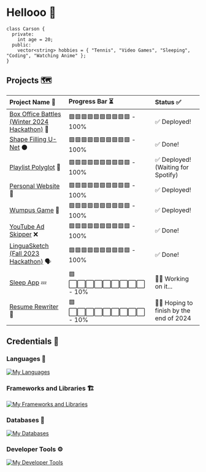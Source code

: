 # Hellooo 👋
```
class Carson {
  private:
    int age = 20;
  public:
    vector<string> hobbies = { "Tennis", "Video Games", "Sleeping", "Coding", "Watching Anime" };
}
```

## Projects 🗺️
| Project Name 💬 | Progress Bar ⏳ | Status ✅ |
| :---         | :---         | :---         |
| [Box Office Battles (Winter 2024 Hackathon)](https://github.com/Carson274/Box-Office-Battles) 🎥 | 🟩🟩🟩🟩🟩🟩🟩🟩🟩🟩 - 100% | ✅ Deployed! |
| [Shape Filling U-Net](https://github.com/Carson274/Shape-Filler) ⚫️ | 🟩🟩🟩🟩🟩🟩🟩🟩🟩🟩 - 100% | ✅ Done! |
| [Playlist Polyglot](https://github.com/Carson274/Playlist-Polyglot) 🎵 | 🟩🟩🟩🟩🟩🟩🟩🟩🟩🟩 - 100% | ✅ Deployed! (Waiting for Spotify) |
| [Personal Website](https://carson274.github.io/Personal-Website/) 🧍 | 🟩🟩🟩🟩🟩🟩🟩🟩🟩🟩 - 100% | ✅ Deployed! |
| [Wumpus Game](https://github.com/Carson274/Wumpus-Game) 👾 | 🟩🟩🟩🟩🟩🟩🟩🟩🟩🟩 - 100% | ✅ Deployed! |
| [YouTube Ad Skipper](https://github.com/Carson274/Ad-Skipper) ❌ | 🟩🟩🟩🟩🟩🟩🟩🟩🟩🟩 - 100% | ✅ Done! |
| [LinguaSketch (Fall 2023 Hackathon)](https://github.com/sebat2004/linguasketch) 🗣️ | 🟩🟩🟩🟩🟩🟩🟩🟩🟩🟩 - 100% | ✅ Done! |
| [Sleep App](https://github.com/Carson274/Sleep-App) 💤 | 🟩⬜⬜⬜⬜⬜⬜⬜⬜⬜ - 10% | 🙏🏻 Working on it... |
| [Resume Rewriter](https://github.com/sebat2004/AutoTailor) 📝 | 🟩⬜⬜⬜⬜⬜⬜⬜⬜⬜ - 10% | 🙏🏻 Hoping to finish by the end of 2024 |

## Credentials 💼
### Languages 🧠
[![My Languages](https://skillicons.dev/icons?i=js,ts,html,css,cpp,c,python)](https://skillicons.dev)
### Frameworks and Libraries 🏗️
[![My Frameworks and Libraries](https://skillicons.dev/icons?i=react,nodejs,express,tailwind,vue)](https://skillicons.dev)
### Databases 📁
[![My Databases](https://skillicons.dev/icons?i=mongo)](https://skillicons.dev)
### Developer Tools ⚙️
[![My Developer Tools](https://skillicons.dev/icons?i=git,github,vscode,postman,vite)](https://skillicons.dev)

